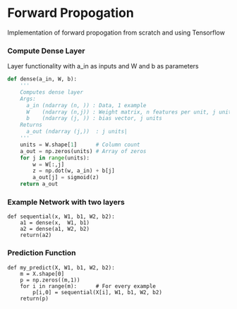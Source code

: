 # Forward Propogation
Implementation of forward propogation from scratch and using Tensorflow
### Compute Dense Layer
Layer functionality with a_in as inputs and W and b as parameters
<br>

```python
def dense(a_in, W, b):
    '''
    Computes dense layer
    Args:
      a_in (ndarray (n, )) : Data, 1 example 
      W    (ndarray (n,j)) : Weight matrix, n features per unit, j units
      b    (ndarray (j, )) : bias vector, j units  
    Returns
      a_out (ndarray (j,))  : j units|
    '''
    units = W.shape[1]      # Column count
    a_out = np.zeros(units) # Array of zeros
    for j in range(units):  
        w = W[:,j]
        z = np.dot(w, a_in) + b[j]
        a_out[j] = sigmoid(z)
    return a_out
```
### Example Network with two layers
```
def sequential(x, W1, b1, W2, b2):
    a1 = dense(x,  W1, b1)
    a2 = dense(a1, W2, b2)
    return(a2)
```
### Prediction Function
```
def my_predict(X, W1, b1, W2, b2):
    m = X.shape[0]
    p = np.zeros((m,1))
    for i in range(m):      # For every example
        p[i,0] = sequential(X[i], W1, b1, W2, b2)
    return(p)
```
